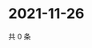 # 2021-11-26

共 0 条

<!-- BEGIN WEIBO -->
<!-- 最后更新时间 Fri Nov 26 2021 16:00:41 GMT+0800 (China Standard Time) -->

<!-- END WEIBO -->
